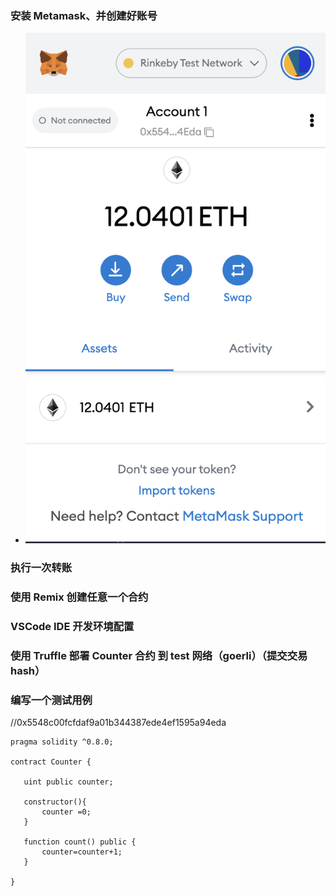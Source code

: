 


### 安装 Metamask、并创建好账号


- ![image.png](./img/transfer_before1.png)


### 执行一次转账




### 使用 Remix 创建任意一个合约


### VSCode IDE 开发环境配置


### 使用 Truffle 部署 Counter 合约 到 test 网络（goerli）（提交交易 hash）



### 编写一个测试用例



//0x5548c00fcfdaf9a01b344387ede4ef1595a94eda

```
pragma solidity ^0.8.0;

contract Counter {

   uint public counter;

   constructor(){
       counter =0;
   }

   function count() public {
       counter=counter+1;
   }

}
```
